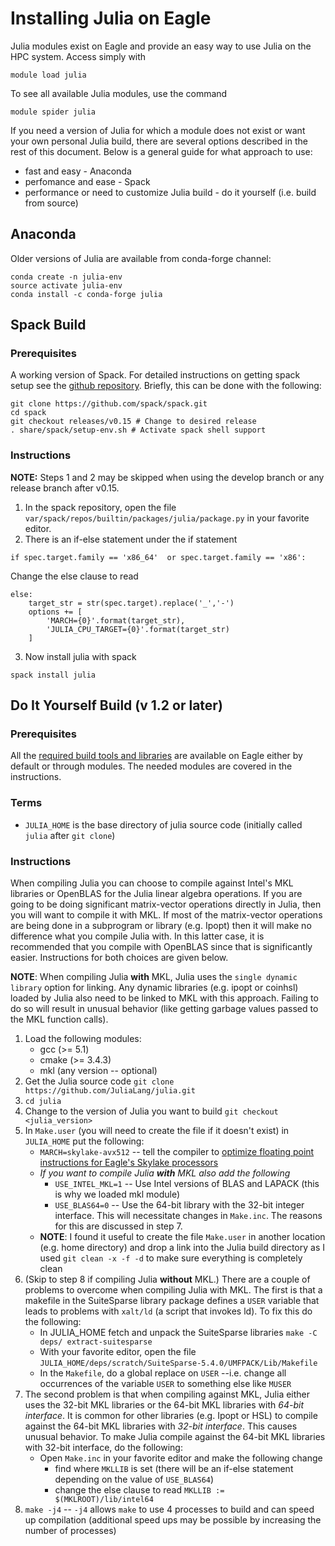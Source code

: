 # Installing Julia on Eagle

Julia modules exist on Eagle and provide an easy way to use Julia on the HPC system. Access simply with
```shell
module load julia
```
To see all available Julia modules, use the command
```shell
module spider julia
```
If you need a version of Julia for which a module does not exist or want your own personal Julia build, there are several options described in the rest of this document.  Below is a general guide for what approach to use:
* fast and easy - Anaconda
* perfomance and ease - Spack
* performance or need to customize Julia build - do it yourself (i.e. build from source)

## Anaconda
Older versions of Julia are available from conda-forge channel:
```
conda create -n julia-env
source activate julia-env
conda install -c conda-forge julia
```

## Spack Build

### Prerequisites

A working version of Spack.  For detailed instructions on getting spack setup see the [github repository](https://github.com/spack/spack).  Briefly, this can be done with the following:
```
git clone https://github.com/spack/spack.git
cd spack
git checkout releases/v0.15 # Change to desired release
. share/spack/setup-env.sh # Activate spack shell support
```

### Instructions

**NOTE:** Steps 1 and 2 may be skipped when using the develop branch or any release branch after v0.15.

1. In the spack repository, open the file `var/spack/repos/builtin/packages/julia/package.py` in your favorite editor.
2. There is an if-else statement under the if statement 
```
if spec.target.family == 'x86_64'  or spec.target.family == 'x86':
```
Change the else clause to read
```
else:
    target_str = str(spec.target).replace('_','-')
    options += [
        'MARCH={0}'.format(target_str),
        'JULIA_CPU_TARGET={0}'.format(target_str)
    ]
```
3. Now install julia with spack
 ```
 spack install julia
 ```

## Do It Yourself Build (v 1.2 or later)

### Prerequisites

All the [required build tools and libraries](https://github.com/JuliaLang/julia/blob/master/doc/build/build.md#required-build-tools-and-external-libraries) are available on Eagle either by default or through modules.  The needed modules are covered in the instructions.

### Terms
* `JULIA_HOME` is the base directory of julia source code (initially called `julia` after `git clone`)

### Instructions
When compiling Julia you can choose to compile against Intel's MKL libraries or OpenBLAS for the Julia linear algebra operations. If you are going to be doing significant matrix-vector operations directly in Julia, then you will want to compile it with MKL. If most of the matrix-vector operations are being done in a subprogram or library (e.g. Ipopt) then it will make no difference what you compile Julia with.  In this latter case, it is recommended that you compile with OpenBLAS since that is significantly easier. Instructions for both choices are given below.

**NOTE**: When compiling Julia **with** MKL, Julia uses the `single dynamic library` option for linking.  Any dynamic libraries (e.g. ipopt or coinhsl) loaded by Julia also need to be linked to MKL with this approach.  Failing to do so will result in unusual behavior (like getting garbage values passed to the MKL function calls).

1. Load the following modules:
    * gcc (>= 5.1)
    * cmake (>= 3.4.3)
    * mkl (any version -- optional)
2. Get the Julia source code 
`git clone https://github.com/JuliaLang/julia.git`
3. `cd julia`
4. Change to the version of Julia you want to build `git checkout <julia_version>`
5. In `Make.user` (you will need to create the file if it doesn't exist) in `JULIA_HOME` put the following:
	* `MARCH=skylake-avx512` -- tell the compiler to [optimize floating point instructions for Eagle's Skylake processors](https://www.nrel.gov/hpc/eagle-software-libraries-mkl.html)
    * *If you want to compile Julia **with** MKL also add the following*
        * `USE_INTEL_MKL=1` -- Use Intel versions of BLAS and LAPACK (this is why we loaded mkl module)
        * `USE_BLAS64=0` -- Use the 64-bit library with the 32-bit integer interface. This will necessitate changes in `Make.inc`. The reasons for this are discussed in step 7.
    * **NOTE**: I found it useful to create the file `Make.user` in another location (e.g. home directory) and drop a link into the Julia build directory as I used `git clean -x -f -d` to make sure everything is completely clean
6. (Skip to step 8 if compiling Julia **without** MKL.) There are a couple of problems to overcome when compiling Julia with MKL.  The first is that a makefile in the SuiteSparse library package defines a `USER` variable that leads to problems with `xalt/ld` (a script that invokes ld).  To fix this do the following:
    * In JULIA_HOME fetch and unpack the SuiteSparse libraries
`make -C deps/ extract-suitesparse`
    * With your favorite editor, open the file
`JULIA_HOME/deps/scratch/SuiteSparse-5.4.0/UMFPACK/Lib/Makefile`
    * In the `Makefile`, do a global replace on `USER` --i.e. change all occurrences of the variable  `USER`  to something else like  `MUSER`
7. The second problem is that when compiling against MKL, Julia either uses the 32-bit MKL libraries or the 64-bit MKL libraries with *64-bit interface*.  It is common for other libraries (e.g. Ipopt or HSL) to compile against the 64-bit MKL libraries with *32-bit interface*.  This causes unusual behavior.  To make Julia compile against the 64-bit MKL libraries with 32-bit interface, do the following:
    * Open `Make.inc` in your favorite editor and make the following change
        * find where `MKLLIB` is set (there will be an if-else statement depending on the value of `USE_BLAS64`)
        * change the else clause to read `MKLLIB := $(MKLROOT)/lib/intel64`
8. `make -j4` -- `-j4` allows `make` to use 4 processes to build and can speed up compilation (additional speed ups may be possible by increasing the number of processes)
